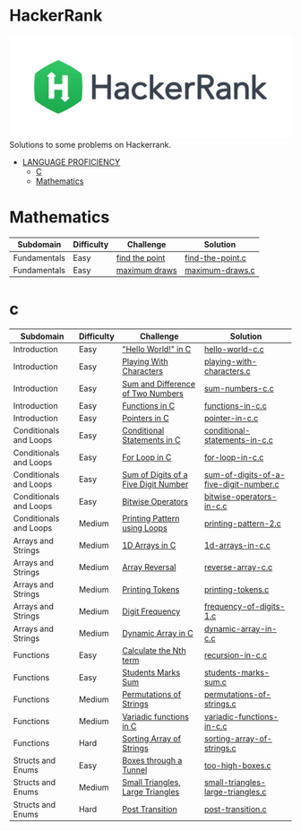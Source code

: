 # HackerRank
[![My hackerrank profile](images/HackerRankLogo.svg)](https://www.hackerrank.com/ablaamim)
Solutions to some problems on Hackerrank.

* [LANGUAGE PROFICIENCY](#language-proficiency)
    * [C](#c)
    * [Mathematics](#Mathematics)

# Mathematics

| Subdomain | Difficulty | Challenge | Solution |
|--- |--- |--- |--- |
| Fundamentals | Easy | [find the point](https://www.hackerrank.com/challenges/find-point/problem?isFullScreen=true)|[find-the-point.c](Mathematics/find-the-point/find-the-point.c) |
| Fundamentals | Easy | [maximum draws](https://www.hackerrank.com/challenges/maximum-draws/problem?isFullScreen=true)|[maximum-draws.c](Mathematics/maximum-draws/maximum-draws.c) |

# c

| Subdomain | Difficulty | Challenge | Solution |
|--- |--- |--- |--- |
| Introduction | Easy | ["Hello World!" in C](https://www.hackerrank.com/challenges/hello-world-c/problem)|[hello-world-c.c](C_LANGUAGE_SECTION_HACKERRANK/hello-world-c/hello-world-c.c) |
| Introduction | Easy | [Playing With Characters](https://www.hackerrank.com/challenges/playing-with-characters/problem)|[playing-with-characters.c](C_LANGUAGE_SECTION_HACKERRANK/playing-with-characters/playing-with-characters.c)|
| Introduction | Easy | [Sum and Difference of Two Numbers](https://www.hackerrank.com/challenges/sum-numbers-c/problem)|[sum-numbers-c.c](C_LANGUAGE_SECTION_HACKERRANK/sum-numbers-c/sum-numbers-c.c)|
| Introduction | Easy | [Functions in C](https://www.hackerrank.com/challenges/functions-in-c/problem)|[functions-in-c.c](C_LANGUAGE_SECTION_HACKERRANK/functions-in-c/functions-in-c.c)|
| Introduction | Easy | [Pointers in C](https://www.hackerrank.com/challenges/pointer-in-c/problem)|[pointer-in-c.c](C_LANGUAGE_SECTION_HACKERRANK/pointer-in-c/pointer-in-c.c)|
| Conditionals and Loops | Easy | [Conditional Statements in C](https://www.hackerrank.com/challenges/conditional-statements-in-c/problem)|[conditional-statements-in-c.c](C_LANGUAGE_SECTION_HACKERRANK/conditional-statements-in-c/conditional-statements-in-c.c)|
| Conditionals and Loops | Easy | [For Loop in C](https://www.hackerrank.com/challenges/for-loop-in-c/problem)|[for-loop-in-c.c](C_LANGUAGE_SECTION_HACKERRANK/for-loop-in-c/for-loop-in-c.c)|
| Conditionals and Loops | Easy | [Sum of Digits of a Five Digit Number](https://www.hackerrank.com/challenges/sum-of-digits-of-a-five-digit-number/problem)|[sum-of-digits-of-a-five-digit-number.c](C_LANGUAGE_SECTION_HACKERRANK/sum-of-digits-of-a-five-digit-number/sum-of-digits-of-a-five-digit-number.c)|
| Conditionals and Loops | Easy | [Bitwise Operators](https://www.hackerrank.com/challenges/bitwise-operators-in-c/problem)|[bitwise-operators-in-c.c](C_LANGUAGE_SECTION_HACKERRANK/bitwise-operators-in-c/bitwise-operators-in-c.c)|
| Conditionals and Loops | Medium | [Printing Pattern using Loops](https://www.hackerrank.com/challenges/printing-pattern-2/problem)|[printing-pattern-2.c](C_LANGUAGE_SECTION_HACKERRANK/printing-pattern-2/printing-pattern-2.c)|
| Arrays and Strings | Medium | [1D Arrays in C](https://www.hackerrank.com/challenges/1d-arrays-in-c/problem)|[1d-arrays-in-c.c](C_LANGUAGE_SECTION_HACKERRANK/1d-arrays-in-c/1d-arrays-in-c.c)|
| Arrays and Strings | Medium | [Array Reversal](https://www.hackerrank.com/challenges/reverse-array-c/problem)|[reverse-array-c.c](C_LANGUAGE_SECTION_HACKERRANK/reverse-array-c/reverse-array-c.c)|
| Arrays and Strings | Medium| [Printing Tokens](https://www.hackerrank.com/challenges/printing-tokens-/problem)|[printing-tokens.c](C_LANGUAGE_SECTION_HACKERRANK/printing-tokens/printing-tokens.c)|
| Arrays and Strings| Medium | [Digit Frequency](https://www.hackerrank.com/challenges/frequency-of-digits-1/problem)|[frequency-of-digits-1.c](C_LANGUAGE_SECTION_HACKERRANK/frequency-of-digits-1/frequency-of-digits-1.c)|
| Arrays and Strings | Medium | [Dynamic Array in C](https://www.hackerrank.com/challenges/dynamic-array-in-c/problem)|[dynamic-array-in-c.c](C_LANGUAGE_SECTION_HACKERRANK/dynamic-array-in-c/dynamic-array-in-c.c)|
| Functions | Easy| [Calculate the Nth term](https://www.hackerrank.com/challenges/recursion-in-c/problem)|[recursion-in-c.c](C_LANGUAGE_SECTION_HACKERRANK/recursion-in-c/recursion-in-c.c)|
| Functions | Easy| [Students Marks Sum](https://www.hackerrank.com/challenges/students-marks-sum/problem)|[students-marks-sum.c](C_LANGUAGE_SECTION_HACKERRANK/students-marks-sum/students-marks-sum.c)|
| Functions | Medium | [Permutations of Strings](https://www.hackerrank.com/challenges/permutations-of-strings/problem)|[permutations-of-strings.c](C_LANGUAGE_SECTION_HACKERRANK/permutations-of-strings/permutations-of-strings.c)|
| Functions | Medium | [Variadic functions in C](https://www.hackerrank.com/challenges/variadic-functions-in-c/problem)|[variadic-functions-in-c.c](C_LANGUAGE_SECTION_HACKERRANK/variadic-functions-in-c/variadic-functions-in-c.c)|
| Functions | Hard |[Sorting Array of Strings](https://www.hackerrank.com/challenges/sorting-array-of-strings/problem)|[sorting-array-of-strings.c](C_LANGUAGE_SECTION_HACKERRANK/sorting-array-of-strings/sorting-array-of-strings.c)|
| Structs and Enums | Easy| [Boxes through a Tunnel](https://www.hackerrank.com/challenges/too-high-boxes/problem)|[too-high-boxes.c](C_LANGUAGE_SECTION_HACKERRANK/too-high-boxes/too-high-boxes.c)|
| Structs and Enums | Medium |[Small Triangles, Large Triangles](https://www.hackerrank.com/challenges/small-triangles-large-triangles/problem)|[small-triangles-large-triangles.c](C_LANGUAGE_SECTION_HACKERRANK/small-triangles-large-triangles/small-triangles-large-triangles.c)|
| Structs and Enums | Hard |[Post Transition](https://www.hackerrank.com/challenges/post-transition/problem)|[post-transition.c](C_LANGUAGE_SECTION_HACKERRANK/post-transition/post-transition.c) |